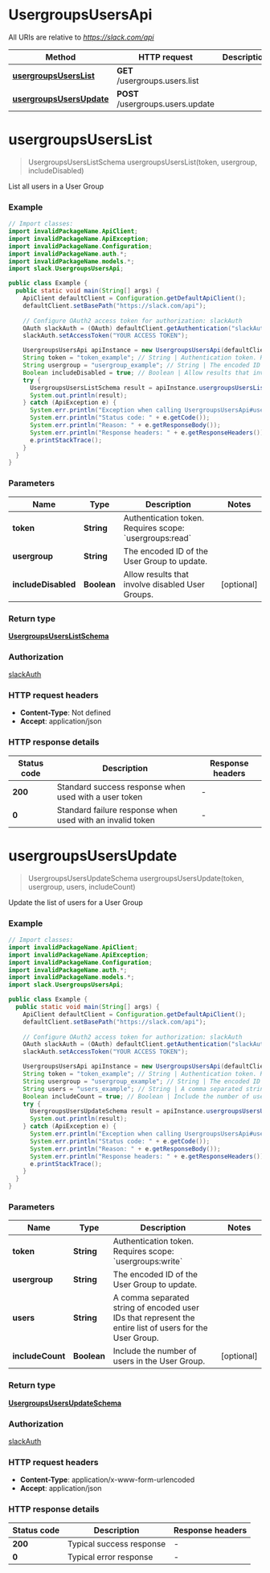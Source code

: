 # UsergroupsUsersApi

All URIs are relative to *https://slack.com/api*

| Method | HTTP request | Description |
|------------- | ------------- | -------------|
| [**usergroupsUsersList**](UsergroupsUsersApi.md#usergroupsUsersList) | **GET** /usergroups.users.list |  |
| [**usergroupsUsersUpdate**](UsergroupsUsersApi.md#usergroupsUsersUpdate) | **POST** /usergroups.users.update |  |


<a name="usergroupsUsersList"></a>
# **usergroupsUsersList**
> UsergroupsUsersListSchema usergroupsUsersList(token, usergroup, includeDisabled)



List all users in a User Group

### Example
```java
// Import classes:
import invalidPackageName.ApiClient;
import invalidPackageName.ApiException;
import invalidPackageName.Configuration;
import invalidPackageName.auth.*;
import invalidPackageName.models.*;
import slack.UsergroupsUsersApi;

public class Example {
  public static void main(String[] args) {
    ApiClient defaultClient = Configuration.getDefaultApiClient();
    defaultClient.setBasePath("https://slack.com/api");
    
    // Configure OAuth2 access token for authorization: slackAuth
    OAuth slackAuth = (OAuth) defaultClient.getAuthentication("slackAuth");
    slackAuth.setAccessToken("YOUR ACCESS TOKEN");

    UsergroupsUsersApi apiInstance = new UsergroupsUsersApi(defaultClient);
    String token = "token_example"; // String | Authentication token. Requires scope: `usergroups:read`
    String usergroup = "usergroup_example"; // String | The encoded ID of the User Group to update.
    Boolean includeDisabled = true; // Boolean | Allow results that involve disabled User Groups.
    try {
      UsergroupsUsersListSchema result = apiInstance.usergroupsUsersList(token, usergroup, includeDisabled);
      System.out.println(result);
    } catch (ApiException e) {
      System.err.println("Exception when calling UsergroupsUsersApi#usergroupsUsersList");
      System.err.println("Status code: " + e.getCode());
      System.err.println("Reason: " + e.getResponseBody());
      System.err.println("Response headers: " + e.getResponseHeaders());
      e.printStackTrace();
    }
  }
}
```

### Parameters

| Name | Type | Description  | Notes |
|------------- | ------------- | ------------- | -------------|
| **token** | **String**| Authentication token. Requires scope: &#x60;usergroups:read&#x60; | |
| **usergroup** | **String**| The encoded ID of the User Group to update. | |
| **includeDisabled** | **Boolean**| Allow results that involve disabled User Groups. | [optional] |

### Return type

[**UsergroupsUsersListSchema**](UsergroupsUsersListSchema.md)

### Authorization

[slackAuth](../README.md#slackAuth)

### HTTP request headers

 - **Content-Type**: Not defined
 - **Accept**: application/json

### HTTP response details
| Status code | Description | Response headers |
|-------------|-------------|------------------|
| **200** | Standard success response when used with a user token |  -  |
| **0** | Standard failure response when used with an invalid token |  -  |

<a name="usergroupsUsersUpdate"></a>
# **usergroupsUsersUpdate**
> UsergroupsUsersUpdateSchema usergroupsUsersUpdate(token, usergroup, users, includeCount)



Update the list of users for a User Group

### Example
```java
// Import classes:
import invalidPackageName.ApiClient;
import invalidPackageName.ApiException;
import invalidPackageName.Configuration;
import invalidPackageName.auth.*;
import invalidPackageName.models.*;
import slack.UsergroupsUsersApi;

public class Example {
  public static void main(String[] args) {
    ApiClient defaultClient = Configuration.getDefaultApiClient();
    defaultClient.setBasePath("https://slack.com/api");
    
    // Configure OAuth2 access token for authorization: slackAuth
    OAuth slackAuth = (OAuth) defaultClient.getAuthentication("slackAuth");
    slackAuth.setAccessToken("YOUR ACCESS TOKEN");

    UsergroupsUsersApi apiInstance = new UsergroupsUsersApi(defaultClient);
    String token = "token_example"; // String | Authentication token. Requires scope: `usergroups:write`
    String usergroup = "usergroup_example"; // String | The encoded ID of the User Group to update.
    String users = "users_example"; // String | A comma separated string of encoded user IDs that represent the entire list of users for the User Group.
    Boolean includeCount = true; // Boolean | Include the number of users in the User Group.
    try {
      UsergroupsUsersUpdateSchema result = apiInstance.usergroupsUsersUpdate(token, usergroup, users, includeCount);
      System.out.println(result);
    } catch (ApiException e) {
      System.err.println("Exception when calling UsergroupsUsersApi#usergroupsUsersUpdate");
      System.err.println("Status code: " + e.getCode());
      System.err.println("Reason: " + e.getResponseBody());
      System.err.println("Response headers: " + e.getResponseHeaders());
      e.printStackTrace();
    }
  }
}
```

### Parameters

| Name | Type | Description  | Notes |
|------------- | ------------- | ------------- | -------------|
| **token** | **String**| Authentication token. Requires scope: &#x60;usergroups:write&#x60; | |
| **usergroup** | **String**| The encoded ID of the User Group to update. | |
| **users** | **String**| A comma separated string of encoded user IDs that represent the entire list of users for the User Group. | |
| **includeCount** | **Boolean**| Include the number of users in the User Group. | [optional] |

### Return type

[**UsergroupsUsersUpdateSchema**](UsergroupsUsersUpdateSchema.md)

### Authorization

[slackAuth](../README.md#slackAuth)

### HTTP request headers

 - **Content-Type**: application/x-www-form-urlencoded
 - **Accept**: application/json

### HTTP response details
| Status code | Description | Response headers |
|-------------|-------------|------------------|
| **200** | Typical success response |  -  |
| **0** | Typical error response |  -  |


